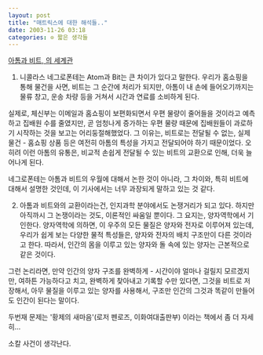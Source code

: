 ```yaml
---
layout: post
title: "매트릭스에 대한 해석들.."
date: 2003-11-26 03:18
categories: ⊙ 짧은 생각들
---
```


[아톰과 비트, 의 세계관](http://www1.ohmynews.com/articleview/article_view.asp?menu=s10200&no=130233&rel_no=4)

1. 니콜라스 네그로폰테는 Atom과 Bit는 큰 차이가 있다고 말한다. 우리가 홈쇼핑을 통해 물건을 사면, 비트는 그 순간에 처리가 되지만, 아톰이 내 손에 들어오기까지는 물류 창고, 운송 차량 등을 거쳐서 시간과 연료를 소비하게 된다.

실제로, 체신부는 이메일과 홈쇼핑이 보편화되면서 우편 물량이 줄어들을 것이라고 예측하고 집배원 수를 줄였지만, 곧 엄청나게 증가하는 우편 물량 때문에 집배원들이 과로하기 시작하는 것을 보고는 어리둥절해했었다. 그 이유는, 비트로는 전달될 수 없는, 실제 물건 - 홈쇼핑 상품 등은 여전히 아톰의 특성을 가지고 전달되어야 하기 때문이었다. 오히려 이런 아톰의 유통은, 비교적 손쉽게 전달될 수 있는 비트의 교환으로 인해, 더욱 늘어나게 된다.

네그로폰테는 아톰과 비트의 우월에 대해서 논한 것이 아니라, 그 차이와, 특히 비트에 대해서 설명한 것인데, 이 기사에서는 너무 과장되게 말하고 있는 것 같다.

2. 아톰과 비트와의 교환이라는건, 인지과학 분야에서도 논쟁거리가 되고 있다. 하지만 아직까시 그 논쟁이라는 것도, 이론적인 싸움일 뿐이다. 그 요지는, 양자역학에서 기인한다. 양자역학에 의하면, 이 우주의 모든 물질은 양자와 전자로 이루어져 있는데, 우리가 쉽게 보는 다양한 물적 특성들은, 양자와 전자의 배치 구조만이 다른 것이라고 한다. 따라서, 인간의 몸을 이루고 있는 양자와 돌 속에 있는 양자는 근본적으로 같은 것이다.

그런 논리라면, 만약 인간의 양자 구조를 완벽하게 - 시간이야 얼마나 걸릴지 모르겠지만, 여하튼 가능하다고 치고, 완벽하게 찾아내고 기록할 수만 있다면, 그것을 비트로 저장해서, 아무 물질을 이루고 있는 양자를 사용해서, 구조만 인간의 그것과 똑같이 만들어도 인간이 된다는 말이다.

두번재 문제는 '황제의 새마음'(로저 펜로즈, 이화여대출판부) 이라는 책에서 좀 더 자세히...

소칼 사건이 생각난다.
       
